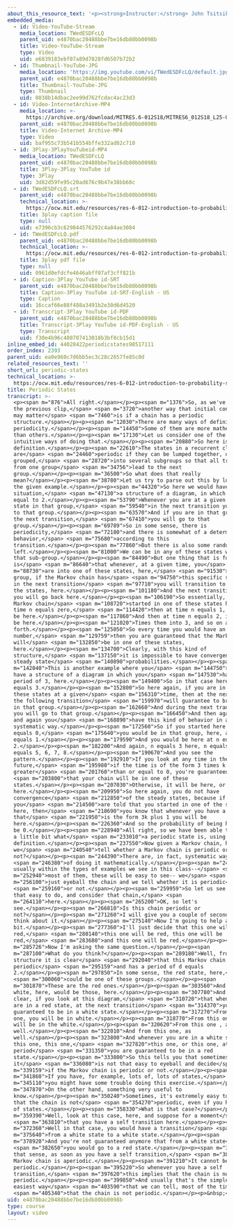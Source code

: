 ```yaml
---
about_this_resource_text: '<p><strong>Instructor:</strong> John Tsitsiklis</p>'
embedded_media:
  - id: Video-YouTube-Stream
    media_location: TWedESDFcLQ
    parent_uid: e4870bac20488bbe7be16db80bb0098b
    title: Video-YouTube-Stream
    type: Video
    uid: e6839183ebf07a89d7828fd6507b72b2
  - id: Thumbnail-YouTube-JPG
    media_location: 'https://img.youtube.com/vi/TWedESDFcLQ/default.jpg'
    parent_uid: e4870bac20488bbe7be16db80bb0098b
    title: Thumbnail-YouTube-JPG
    type: Thumbnail
    uid: 8038b14dbac2ee99d762fcdac4ac23d3
  - id: Video-InternetArchive-MP4
    media_location: >-
      https://archive.org/download/MITRES.6-012S18/MITRES6_012S18_L25-06_300k.mp4
    parent_uid: e4870bac20488bbe7be16db80bb0098b
    title: Video-Internet Archive-MP4
    type: Video
    uid: baf955c73b541b554bffe332ad02c710
  - id: 3Play-3PlayYouTubeid-MP4
    media_location: TWedESDFcLQ
    parent_uid: e4870bac20488bbe7be16db80bb0098b
    title: 3Play-3Play YouTube id
    type: 3Play
    uid: 3d82d59fe95c20ad676c9b47e38bb60c
  - id: TWedESDFcLQ.srt
    parent_uid: e4870bac20488bbe7be16db80bb0098b
    technical_location: >-
      https://ocw.mit.edu/resources/res-6-012-introduction-to-probability-spring-2018/part-iii-random-processes/periodic-states/TWedESDFcLQ.srt
    title: 3play caption file
    type: null
    uid: e7396cb3c629844576292c4a84ae3084
  - id: TWedESDFcLQ.pdf
    parent_uid: e4870bac20488bbe7be16db80bb0098b
    technical_location: >-
      https://ocw.mit.edu/resources/res-6-012-introduction-to-probability-spring-2018/part-iii-random-processes/periodic-states/TWedESDFcLQ.pdf
    title: 3play pdf file
    type: null
    uid: 0961d0efdcfe4646abff07af3cff821b
  - id: Caption-3Play YouTube id-SRT
    parent_uid: e4870bac20488bbe7be16db80bb0098b
    title: Caption-3Play YouTube id-SRT-English - US
    type: Caption
    uid: 16ccaf66e88f488a3491b2e30d6d4520
  - id: Transcript-3Play YouTube id-PDF
    parent_uid: e4870bac20488bbe7be16db80bb0098b
    title: Transcript-3Play YouTube id-PDF-English - US
    type: Transcript
    uid: f30e4b96c480707413018b3bf8cb15d1
inline_embed_id: 44028422periodicstates98517111
order_index: 2393
parent_uid: ea0e960c7d6bb5ec3c28c2657fe85c0d
related_resources_text: ''
short_url: periodic-states
technical_location: >-
  https://ocw.mit.edu/resources/res-6-012-introduction-to-probability-spring-2018/part-iii-random-processes/periodic-states
title: Periodic States
transcript: >-
  <p><span m="876">All right.</span></p><p><span m="1376">So, as we've seen in
  the previous clip,</span> <span m="3720">another way that initial conditions
  may matter</span> <span m="7460">is if a chain has a periodic
  structure.</span></p><p><span m="12030">There are many ways of defining
  periodicity.</span></p><p><span m="14450">Some of them are more mathematical
  than others.</span></p><p><span m="17130">Let us consider one of the most
  intuitive ways of doing that.</span></p><p><span m="20880">So here is the
  definition.</span></p><p><span m="22610">The states in a recurrent class
  are</span> <span m="24460">periodic if they can be lumped together, or
  grouped,</span> <span m="28720">into several subgroups so that all transitions
  from one group</span> <span m="34756">lead to the next
  group.</span></p><p><span m="36500">So what does that really
  mean?</span></p><p><span m="38780">Let us try to parse out this by looking at
  the given example.</span></p><p><span m="44320">So here we would have a
  situation,</span> <span m="47130">a structure of a diagram, in which d is
  equal to 2.</span></p><p><span m="53790">Whenever you are at a given time in a
  state in that group,</span> <span m="59540">in the next transition you will go
  to that group.</span></p><p><span m="63570">And if you are in that group, at
  the next transition,</span> <span m="67410">you will go to that
  group.</span></p><p><span m="69789">So in some sense, there is
  periodicity,</span> <span m="72180">and there is somewhat of a deterministic
  behavior,</span> <span m="75680">according to this
  transition.</span></p><p><span m="77860">But there is also some randomness
  left.</span></p><p><span m="81000">We can be in any of these states within
  that sub-group.</span></p><p><span m="84490">But one thing that is for sure
  is</span> <span m="86640">that whenever, at a given time, you</span> <span
  m="88730">are into one of these states, here,</span> <span m="91530">in that
  group, if the Markov chain has</span> <span m="94750">this specific structure,
  in the next transition</span> <span m="97710">you will transition to one of
  the states, here.</span></p><p><span m="101180">And the next transition after,
  you will go back here.</span></p><p><span m="106190">So essentially, if your
  Markov chain</span> <span m="108720">started in one of these states here, at
  time n equals zero,</span> <span m="114420">then at time n equals 1, it would
  be here.</span></p><p><span m="117860">And then at time n equals 2, it would
  be here.</span></p><p><span m="121020">Times them into 3, and so on and so
  forth.</span></p><p><span m="125050">So every time you would have an even
  number,</span> <span m="129759">then you are guaranteed that the Markov chain
  will</span> <span m="132850">be in one of these states,
  here.</span></p><p><span m="134700">Clearly, with this kind of
  structure,</span> <span m="137150">it is impossible to have convergence of the
  steady state</span> <span m="140890">probabilities.</span></p><p><span
  m="142040">This is another example where you</span> <span m="144750">would
  have a structure of a diagram in which you</span> <span m="147530">have a
  period of 3, here.</span></p><p><span m="149400">So in that case here, d
  equals 3.</span></p><p><span m="152800">So here again, if you are in one of
  these states at a given</span> <span m="156310">time, then at the next time
  the following transition</span> <span m="159970">will guarantee to bring you
  in that group.</span></p><p><span m="162660">And during the next transition
  you will go to that group.</span></p><p><span m="166450">And then again, here,
  and again you</span> <span m="168890">have this kind of behavior in a very
  systematic way.</span></p><p><span m="172560">So if you started here at time n
  equals 0,</span> <span m="175640">you would be in that group, here, at times n
  equals 1.</span></p><p><span m="179590">And you would be here at n equals
  2.</span></p><p><span m="182200">And again, n equals 3 here, n equals 4, n
  equals 5, 6, 7, 8.</span></p><p><span m="190670">And you see the
  pattern.</span></p><p><span m="192910">If you look at any time in the
  future,</span> <span m="195980">if the time is of the form 3 times k for any k
  greater</span> <span m="201760">than or equal to 0, you're guaranteed</span>
  <span m="203800">that your chain will be in one of these
  states.</span></p><p><span m="207030">Otherwise, it will be here, or
  here.</span></p><p><span m="209950">So here again, you do not have
  convergence</span> <span m="212850">of the steady states, because if
  you</span> <span m="214500">are told that you started in one of the states
  here, then</span> <span m="218690">you know that whenever you have a time
  that</span> <span m="221950">is the form 3k plus 1 you will be
  here.</span></p><p><span m="226360">And so the probability of being here would
  be 0.</span></p><p><span m="228940">All right, so we have been able to explain
  a little bit what</span> <span m="233010">a periodic state is, using this
  definition.</span></p><p><span m="237550">Now given a Markov chain, how can
  we</span> <span m="240540">tell whether a Markov chain is periodic or
  not?</span></p><p><span m="244390">There are, in fact, systematic ways</span>
  <span m="246380">of doing it mathematically.</span></p><p><span m="248870">But
  usually within the types of examples we see in this class--</span> <span
  m="252940">most of them, these will be easy to see-- we</span> <span
  m="256100">just eyeball the chain and we tell whether it is periodic</span>
  <span m="259160">or not.</span></p><p><span m="259959">So let us see if it is
  that easy to do, and consider that chain,</span> <span
  m="264110">here.</span></p><p><span m="265200">OK, so let's
  see.</span></p><p><span m="266810">Is this chain periodic or
  not?</span></p><p><span m="271260">I will give you a couple of seconds to
  think about it.</span></p><p><span m="275140">Now I'm going to help a little
  bit.</span></p><p><span m="277360">I'll just decide that this one will be
  red,</span> <span m="280140">this one will be red, this one will be
  red,</span> <span m="283680">and this one will be red.</span></p><p><span
  m="285726">Now I'm asking the same question.</span></p><p><span
  m="287100">What do you think?</span></p><p><span m="289180">Well, from the
  structure it is clear</span> <span m="292040">that this Markov chain is
  periodic</span> <span m="295159">and has a period of d equals
  2.</span></p><p><span m="297850">In some sense, the red state, here,</span>
  <span m="300060">could be one of these groups.</span></p><p><span
  m="301870">These are the red ones.</span></p><p><span m="303560">And the
  white, here, would be those, here.</span></p><p><span m="307780">And it is
  clear, if you look at this diagram,</span> <span m="310720">that whenever you
  are in a red state, at the next transition</span> <span m="314370">you are
  guaranteed to be in a white state.</span></p><p><span m="317270">From this
  one, you will be in white.</span></p><p><span m="318770">From this one, you
  will be in the white.</span></p><p><span m="320620">From this one , as
  well.</span></p><p><span m="322010">And from this one, as
  well.</span></p><p><span m="323800">And whenever you are in a white state,
  this one, this one,</span> <span m="327820">this one, or this one, at the next
  period</span> <span m="331350">you are guaranteed to be in a red
  state.</span></p><p><span m="333800">So this tells you that sometimes
  it</span> <span m="336080">is not that easy to eyeball and decide</span> <span
  m="339159">if the Markov chain is periodic or not.</span></p><p><span
  m="341860">If you have, for example, lots of, lots of states,</span> <span
  m="345110">you might have some trouble doing this exercise.</span></p><p><span
  m="347870">On the other hand, something very useful to
  know.</span></p><p><span m="350240">Sometimes, it's extremely easy to tell
  that the chain is not</span> <span m="354270">periodic, even if you have a lot
  of states.</span></p><p><span m="358330">What is that case?</span></p><p><span
  m="359390">Well, look at this case, here, and suppose for a moment</span>
  <span m="363810">that you have a self transition here.</span></p><p><span
  m="372360">Well in that case, you would have a transition</span> <span
  m="375640">from a white state to a white state.</span></p><p><span
  m="378920">And you're not guaranteed anymore that from a white state</span>
  <span m="382650">you would go to a red state.</span></p><p><span m="385260">In
  that sense, as soon as you have a self transition,</span> <span m="388940">the
  Markov chain is aperiodic.</span></p><p><span m="391210">It cannot be
  periodic.</span></p><p><span m="395220">So whenever you have a self
  transition,</span> <span m="397620">this implies that the chain is not
  periodic.</span></p><p><span m="399850">And usually that's the simplest and
  easiest way</span> <span m="403590">that we can tell, most of the time,</span>
  <span m="405340">that the chain is not periodic.</span></p><p>&nbsp;</p>
uid: e4870bac20488bbe7be16db80bb0098b
type: course
layout: video
---
```

